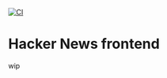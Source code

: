 [![CI](https://github.com/alex-kim-dev/hackernews-frontend/actions/workflows/ci.yml/badge.svg)](https://github.com/alex-kim-dev/hackernews-frontend/actions/workflows/ci.yml)

# Hacker News frontend

wip
